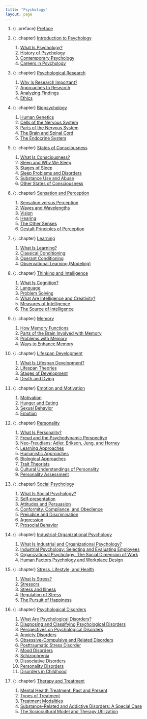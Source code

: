 ```yaml
---
title: "Psychology"
layout: page
---
```



<div data-type="abstract"></div>

1.  {: .preface} [Preface](contents/m51868.md)
2.  {: .chapter} [Introduction to Psychology](contents/m49027.md)
    1.  [What Is Psychology?](contents/m49014.md)
    2.  [History of Psychology](contents/m49017.md)
    3.  [Contemporary Psychology](contents/m49016.md)
    4.  [Careers in Psychology](contents/m49015.md)

3.  {: .chapter} [Psychological Research](contents/m49028.md)
    1.  [Why Is Research Important?](contents/m49013.md)
    2.  [Approaches to Research](contents/m49012.md)
    3.  [Analyzing Findings](contents/m49011.md)
    4.  [Ethics](contents/m49010.md)

4.  {: .chapter} [Biopsychology](contents/m49029.md)
    1.  [Human Genetics](contents/m48993.md)
    2.  [Cells of the Nervous System](contents/m49003.md)
    3.  [Parts of the Nervous System](contents/m49005.md)
    4.  [The Brain and Spinal Cord](contents/m49006.md)
    5.  [The Endocrine System](contents/m49007.md)

5.  {: .chapter} [States of Consciousness](contents/m49030.md)
    1.  [What Is Consciousness?](contents/m49031.md)
    2.  [Sleep and Why We Sleep](contents/m49032.md)
    3.  [Stages of Sleep](contents/m49033.md)
    4.  [Sleep Problems and Disorders](contents/m49036.md)
    5.  [Substance Use and Abuse](contents/m49037.md)
    6.  [Other States of Consciousness](contents/m49038.md)

6.  {: .chapter} [Sensation and Perception](contents/m49039.md)
    1.  [Sensation versus Perception](contents/m49040.md)
    2.  [Waves and Wavelengths](contents/m49041.md)
    3.  [Vision](contents/m49042.md)
    4.  [Hearing](contents/m49043.md)
    5.  [The Other Senses](contents/m49044.md)
    6.  [Gestalt Principles of Perception](contents/m49045.md)

7.  {: .chapter} [Learning](contents/m49046.md)
    1.  [What Is Learning?](contents/m49047.md)
    2.  [Classical Conditioning](contents/m49048.md)
    3.  [Operant Conditioning](contents/m49049.md)
    4.  [Observational Learning (Modeling)](contents/m49050.md)

8.  {: .chapter} [Thinking and Intelligence](contents/m49051.md)
    1.  [What Is Cognition?](contents/m49053.md)
    2.  [Language](contents/m49055.md)
    3.  [Problem Solving](contents/m49057.md)
    4.  [What Are Intelligence and Creativity?](contents/m49060.md)
    5.  [Measures of Intelligence](contents/m49064.md)
    6.  [The Source of Intelligence](contents/m49065.md)

9.  {: .chapter} [Memory](contents/m49090.md)
    1.  [How Memory Functions](contents/m49080.md)
    2.  [Parts of the Brain Involved with Memory](contents/m49085.md)
    3.  [Problems with Memory](contents/m49088.md)
    4.  [Ways to Enhance Memory](contents/m49094.md)

10. {: .chapter} [Lifespan Development](contents/m49097.md)
    1.  [What Is Lifespan Development?](contents/m49099.md)
    2.  [Lifespan Theories](contents/m49109.md)
    3.  [Stages of Development](contents/m49112.md)
    4.  [Death and Dying](contents/m49114.md)

11. {: .chapter} [Emotion and Motivation](contents/m49058.md)
    1.  [Motivation](contents/m49059.md)
    2.  [Hunger and Eating](contents/m49061.md)
    3.  [Sexual Behavior](contents/m49063.md)
    4.  [Emotion](contents/m49066.md)

12. {: .chapter} [Personality](contents/m49068.md)
    1.  [What Is Personality?](contents/m49070.md)
    2.  [Freud and the Psychodynamic Perspective](contents/m49072.md)
    3.  [Neo-Freudians: Adler, Erikson, Jung, and Horney](contents/m49077.md)
    4.  [Learning Approaches](contents/m49086.md)
    5.  [Humanistic Approaches](contents/m49092.md)
    6.  [Biological Approaches](contents/m49101.md)
    7.  [Trait Theorists](contents/m51872.md)
    8.  [Cultural Understandings of Personality](contents/m51873.md)
    9.  [Personality Assessment](contents/m51874.md)

13. {: .chapter} [Social Psychology](contents/m49107.md)
    1.  [What Is Social Psychology?](contents/m49110.md)
    2.  [Self-presentation](contents/m49116.md)
    3.  [Attitudes and Persuasion](contents/m49120.md)
    4.  [Conformity, Compliance, and Obedience](contents/m49124.md)
    5.  [Prejudice and Discrimination](contents/m49128.md)
    6.  [Aggression](contents/m49129.md)
    7.  [Prosocial Behavior](contents/m49134.md)

14. {: .chapter} [Industrial-Organizational Psychology](contents/m49121.md)
    1.  [What Is Industrial and Organizational Psychology?](contents/m49127.md)
    2.  [Industrial Psychology: Selecting and Evaluating Employees](contents/m49135.md)
    3.  [Organizational Psychology: The Social Dimension of Work](contents/m49136.md)
    4.  [Human Factors Psychology and Workplace Design](contents/m49140.md)

15. {: .chapter} [Stress, Lifestyle, and Health](contents/m49141.md)
    1.  [What Is Stress?](contents/m49142.md)
    2.  [Stressors](contents/m49145.md)
    3.  [Stress and Illness](contents/m49151.md)
    4.  [Regulation of Stress](contents/m49157.md)
    5.  [The Pursuit of Happiness](contents/m49159.md)

16. {: .chapter} [Psychological Disorders](contents/m49231.md)
    1.  [What Are Psychological Disorders?](contents/m49265.md)
    2.  [Diagnosing and Classifying Psychological Disorders](contents/m49268.md)
    3.  [Perspectives on Psychological Disorders](contents/m49257.md)
    4.  [Anxiety Disorders](contents/m49247.md)
    5.  [Obsessive-Compulsive and Related Disorders](contents/m49238.md)
    6.  [Posttraumatic Stress Disorder](contents/m49220.md)
    7.  [Mood Disorders](contents/m49237.md)
    8.  [Schizophrenia](contents/m49205.md)
    9.  [Dissociative Disorders](contents/m49184.md)
    10. [Personality Disorders](contents/m49229.md)
    11. [Disorders in Childhood](contents/m49178.md)

17. {: .chapter} [Therapy and Treatment](contents/m49168.md)
    1.  [Mental Health Treatment: Past and Present](contents/m49174.md)
    2.  [Types of Treatment](contents/m49154.md)
    3.  [Treatment Modalities](contents/m49153.md)
    4.  [Substance-Related and Addictive Disorders: A Special Case](contents/m49146.md)
    5.  [The Sociocultural Model and Therapy Utilization](contents/m49144.md)

